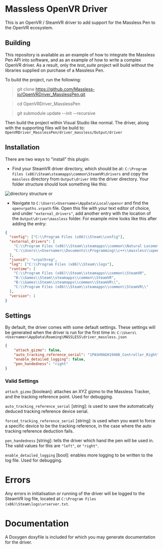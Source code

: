 # Massless OpenVR Driver

This is an OpenVR / SteamVR driver to add support for the Massless Pen to the OpenVR ecosystem.

## Building
This repository is available as an example of how to integrate the Massless Pen API into software, and as an example of how to write a complex OpenVR driver. As a result, only the *test_suite* project will build without the libraries supplied on purchase of a Massless Pen.

To build the project, run the following:
> git clone https://github.com/Massless-io/OpenVRDriver_MasslessPen.git

> cd OpenVRDriver_MasslessPen

> git submodule update --init --recursive

Then build the project within Visual Studio like normal. The driver, along with the supporting files will be build to: `OpenVRDriver_MasslessPen/driver_massless/Output/driver`

## Installation

There are two ways to "install" this plugin:

- Find your SteamVR driver directory, which should be at:
  `C:\Program Files (x86)\Steam\steamapps\common\SteamVR\drivers`
  and copy the `massless` directory from `Output\driver` into the driver directory. Your folder structure should look something like this:

![directory structure](https://i.imgur.com/0GODvnL.png)
or

- Navigate to `C:\Users\<Username>\AppData\Local\openvr` and find the `openvrpaths.vrpath` file. Open this file with your text editor of choice, and under `"external_drivers"`, add another entry with the location of the `Output\driver\massless` folder. For example mine looks like this after adding the entry:

```json
{
  "config": ["C:\\Program Files (x86)\\Steam\\config"],
  "external_drivers": [
    "C:\\Program Files (x86)\\Steam\\steamapps\\common\\Natural Locomotion\\driver\\00natural",
    "C:\\Users\\<Username>\\Documents\\Programming\\c++\\massless\\openvr-driver\\driver_massless\\Output\\driver\\massless"
  ],
  "jsonid": "vrpathreg",
  "log": ["C:\\Program Files (x86)\\Steam\\logs"],
  "runtime": [
    "C:\\Program Files (x86)\\Steam\\steamapps\\common\\SteamVR",
    "B:\\Games\\Steam\\steamapps\\common\\SteamVR",
    "B:\\Games\\Steam\\steamapps\\common\\SteamVR\\",
    "C:\\Program Files (x86)\\Steam\\steamapps\\common\\SteamVR\\"
  ],
  "version": 1
}
```

## Settings

By default, the driver comes with some default settings. These settings will be generated when the driver is run for the first time in:
`C:\Users\<Username>\AppData\Roaming\MASSLESS\driver_massless.json`

```json
{
	"attach_gizmo": false,
	"auto_tracking_reference_serial": "1PASH9AGH19406_Controller_Right",
	"enable_detailed_logging": false,
	"pen_handedness": "right"
}
```

### Valid Settings

`attach_gizmo` [boolean]: attaches an XYZ gizmo to the Massless Tracker, and the tracking reference point. Used for debugging.

`auto_tracking_reference_serial` [string]: is used to save the automatically deduced tracking reference device serial.

`forced_tracking_reference_serial` [string]: is used when you want to force a specific device to be the tracking reference, in the case where the auto tracking reference deduction fails.

`pen_handedness` [string]: tells the driver which hand the pen will be used in. The valid values for this are `"left"`, or `"right"`.

`enable_detailed_logging` [bool]: enables more logging to be written to the log file. Used for debugging.

# Errors

Any errors in initialisation or running of the driver will be logged to the SteamVR log file, located at
`C:\Program Files (x86)\Steam\logs\vrserver.txt`.

# Documentation

A Doxygen doxyfile is included for which you may generate documentation for the driver.


